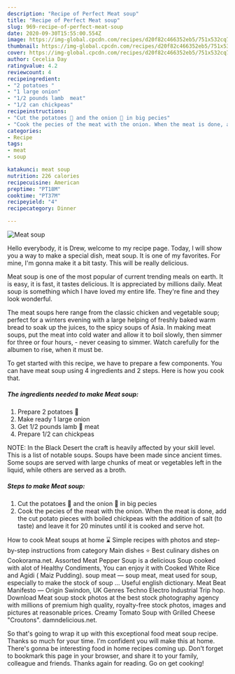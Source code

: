 ```yaml
---
description: "Recipe of Perfect Meat soup"
title: "Recipe of Perfect Meat soup"
slug: 969-recipe-of-perfect-meat-soup
date: 2020-09-30T15:55:00.554Z
image: https://img-global.cpcdn.com/recipes/d20f82c466352eb5/751x532cq70/meat-soup-recipe-main-photo.jpg
thumbnail: https://img-global.cpcdn.com/recipes/d20f82c466352eb5/751x532cq70/meat-soup-recipe-main-photo.jpg
cover: https://img-global.cpcdn.com/recipes/d20f82c466352eb5/751x532cq70/meat-soup-recipe-main-photo.jpg
author: Cecelia Day
ratingvalue: 4.2
reviewcount: 4
recipeingredient:
- "2 potatoes "
- "1 large onion"
- "1/2 pounds lamb  meat"
- "1/2 can chickpeas"
recipeinstructions:
- "Cut the potatoes 🥔 and the onion 🌰 in big pecies"
- "Cook the pecies of the meat with the onion. When the meat is done, add the cut potato pieces with boiled chickpeas with the addition of salt (to taste) and leave it for 20 minutes until it is cooked and serve hot."
categories:
- Recipe
tags:
- meat
- soup

katakunci: meat soup 
nutrition: 226 calories
recipecuisine: American
preptime: "PT18M"
cooktime: "PT37M"
recipeyield: "4"
recipecategory: Dinner

---
```



![Meat soup](https://img-global.cpcdn.com/recipes/d20f82c466352eb5/751x532cq70/meat-soup-recipe-main-photo.jpg)

Hello everybody, it is Drew, welcome to my recipe page. Today, I will show you a way to make a special dish, meat soup. It is one of my favorites. For mine, I'm gonna make it a bit tasty. This will be really delicious.

Meat soup is one of the most popular of current trending meals on earth. It is easy, it is fast, it tastes delicious. It is appreciated by millions daily. Meat soup is something which I have loved my entire life. They're fine and they look wonderful.

The meat soups here range from the classic chicken and vegetable soup; perfect for a winters evening with a large helping of freshly baked warm bread to soak up the juices, to the spicy soups of Asia. In making meat soups, put the meat into cold water and allow it to boil slowly, then simmer for three or four hours, - never ceasing to simmer. Watch carefully for the albumen to rise, when it must be.


To get started with this recipe, we have to prepare a few components. You can have meat soup using 4 ingredients and 2 steps. Here is how you cook that.

<!--inarticleads1-->

##### The ingredients needed to make Meat soup:

1. Prepare 2 potatoes 🥔
1. Make ready 1 large onion
1. Get 1/2 pounds lamb 🐑 meat
1. Prepare 1/2 can chickpeas


NOTE: In the Black Desert the craft is heavily affected by your skill level. This is a list of notable soups. Soups have been made since ancient times. Some soups are served with large chunks of meat or vegetables left in the liquid, while others are served as a broth. 

<!--inarticleads2-->

##### Steps to make Meat soup:

1. Cut the potatoes 🥔 and the onion 🌰 in big pecies
1. Cook the pecies of the meat with the onion. When the meat is done, add the cut potato pieces with boiled chickpeas with the addition of salt (to taste) and leave it for 20 minutes until it is cooked and serve hot.


How to cook Meat soups at home ⌛ Simple recipes with photos and step-by-step instructions from category Main dishes ⭐ Best culinary dishes on Cookorama.net. Assorted Meat Pepper Soup is a delicious Soup cooked with alot of Healthy Condiments, You can enjoy it with Cooked White Rice and Agidi ( Maiz Pudding). soup meat — soup meat, meat used for soup, especially to make the stock of soup … Useful english dictionary. Meat Beat Manifesto — Origin Swindon, UK Genres Techno Electro Industrial Trip hop. Download Meat soup stock photos at the best stock photography agency with millions of premium high quality, royalty-free stock photos, images and pictures at reasonable prices. Creamy Tomato Soup with Grilled Cheese &#34;Croutons&#34;. damndelicious.net. 

So that's going to wrap it up with this exceptional food meat soup recipe. Thanks so much for your time. I'm confident you will make this at home. There's gonna be interesting food in home recipes coming up. Don't forget to bookmark this page in your browser, and share it to your family, colleague and friends. Thanks again for reading. Go on get cooking!
